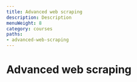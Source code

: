 ```yaml
---
title: Advanced web scraping
description: Description
menuWeight: 8
category: courses
paths:
- advanced-web-scraping
---
```


# Advanced web scraping

<!-- todo: content here -->